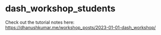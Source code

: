 # dash_workshop_students

Check out the tutorial notes here: https://dhanushkumar.me/workshop_posts/2023-01-01-dash_workshop/
